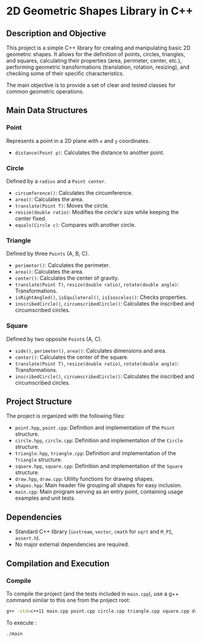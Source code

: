 # 2D Geometric Shapes Library in C++

## Description and Objective
This project is a simple C++ library for creating and manipulating basic 2D geometric shapes. It allows for the definition of points, circles, triangles, and squares, calculating their properties (area, perimeter, center, etc.), performing geometric transformations (translation, rotation, resizing), and checking some of their specific characteristics.

The main objective is to provide a set of clear and tested classes for common geometric operations.

## Main Data Structures

### Point
Represents a point in a 2D plane with `x` and `y` coordinates.
- `distance(Point p)`: Calculates the distance to another point.

### Circle
Defined by a `radius` and a `Point center`.
- `circumference()`: Calculates the circumference.
- `area()`: Calculates the area.
- `translate(Point T)`: Moves the circle.
- `resize(double ratio)`: Modifies the circle's size while keeping the center fixed.
- `equals(Circle c)`: Compares with another circle.

### Triangle
Defined by three `Points` (A, B, C).
- `perimeter()`: Calculates the perimeter.
- `area()`: Calculates the area.
- `center()`: Calculates the center of gravity.
- `translate(Point T)`, `resize(double ratio)`, `rotate(double angle)`: Transformations.
- `isRightAngled()`, `isEquilateral()`, `isIsosceles()`: Checks properties.
- `inscribedCircle()`, `circumscribedCircle()`: Calculates the inscribed and circumscribed circles.

### Square
Defined by two opposite `Point`s (A, C).
- `side()`, `perimeter()`, `area()`: Calculates dimensions and area.
- `center()`: Calculates the center of the square.
- `translate(Point T)`, `resize(double ratio)`, `rotate(double angle)`: Transformations.
- `inscribedCircle()`, `circumscribedCircle()`: Calculates the inscribed and circumscribed circles.

## Project Structure
The project is organized with the following files:
- `point.hpp`, `point.cpp`: Definition and implementation of the `Point` structure.
- `circle.hpp`, `circle.cpp`: Definition and implementation of the `Circle` structure.
- `triangle.hpp`, `triangle.cpp`: Definition and implementation of the `Triangle` structure.
- `square.hpp`, `square.cpp`: Definition and implementation of the `Square` structure.
- `draw.hpp`, `draw.cpp`: Utility functions for drawing shapes.
- `shapes.hpp`: Main header file grouping all shapes for easy inclusion.
- `main.cpp`: Main program serving as an entry point, containing usage examples and unit tests.

## Dependencies
- Standard C++ library (`iostream`, `vector`, `cmath` for `sqrt` and `M_PI`, `assert.h`).
- No major external dependencies are required.

## Compilation and Execution

### Compile
To compile the project (and the tests included in `main.cpp`), use a g++ command similar to this one from the project root:
```bash
g++ -std=c++11 main.cpp point.cpp circle.cpp triangle.cpp square.cpp draw.cpp -o main
```
To execute :
```bash
./main
```
